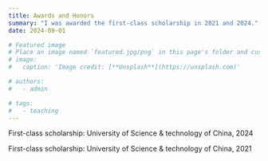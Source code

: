 ```yaml
---
title: Awards and Honors
summary: "I was awarded the first-class scholarship in 2021 and 2024."
date: 2024-09-01

# Featured image
# Place an image named `featured.jpg/png` in this page's folder and customize its options here.
# image:
#   caption: 'Image credit: [**Unsplash**](https://unsplash.com)'

# authors:
#   - admin

# tags:
#   - teaching
---
```


First-class scholarship: University of Science & technology of China, 2024

First-class scholarship: University of Science & technology of China, 2021
